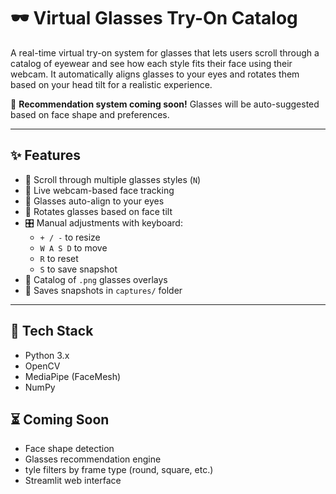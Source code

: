 # 🕶️ Virtual Glasses Try-On Catalog

A real-time virtual try-on system for glasses that lets users scroll through a catalog of eyewear and see how each style fits their face using their webcam. It automatically aligns glasses to your eyes and rotates them based on your head tilt for a realistic experience.

🚧 **Recommendation system coming soon!** Glasses will be auto-suggested based on face shape and preferences.

---

## ✨ Features

- 🔁 Scroll through multiple glasses styles (`N`)
- 🎥 Live webcam-based face tracking
- 🎯 Glasses auto-align to your eyes
- 🔄 Rotates glasses based on face tilt
- 🎛 Manual adjustments with keyboard:
  - `+ / -` to resize
  - `W A S D` to move
  - `R` to reset
  - `S` to save snapshot
- 📂 Catalog of `.png` glasses overlays
- 💾 Saves snapshots in `captures/` folder

---

## 🔧 Tech Stack

- Python 3.x
- OpenCV
- MediaPipe (FaceMesh)
- NumPy



## ⏳ Coming Soon
  - Face shape detection
  - Glasses recommendation engine
  - tyle filters by frame type (round, square, etc.)
  - Streamlit web interface

